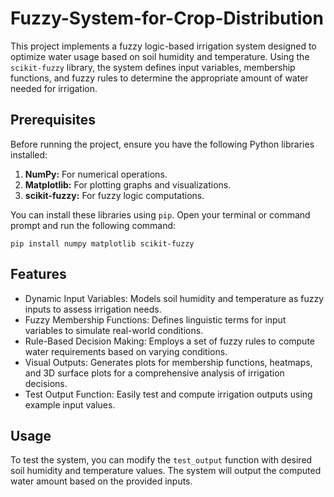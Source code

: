 # Fuzzy-System-for-Crop-Distribution
This project implements a fuzzy logic-based irrigation system designed to optimize water usage based on soil humidity and temperature. Using the `scikit-fuzzy` library, the system defines input variables, membership functions, and fuzzy rules to determine the appropriate amount of water needed for irrigation.

## Prerequisites
Before running the project, ensure you have the following Python libraries installed:
<ol>
  <li>  <b>NumPy:</b> For numerical operations.</li>
  <li>  <b>Matplotlib:</b> For plotting graphs and visualizations.</li>
  <li>  <b>scikit-fuzzy:</b> For fuzzy logic computations.</li>
</ol>

You can install these libraries using `pip`. Open your terminal or command prompt and run the following command:

```
pip install numpy matplotlib scikit-fuzzy
```

## Features
<ul>
  <li> Dynamic Input Variables: Models soil humidity and temperature as fuzzy inputs to assess irrigation needs. </li>
  <li> Fuzzy Membership Functions: Defines linguistic terms for input variables to simulate real-world conditions. </li>
  <li> Rule-Based Decision Making: Employs a set of fuzzy rules to compute water requirements based on varying conditions. </li>
  <li> Visual Outputs: Generates plots for membership functions, heatmaps, and 3D surface plots for a comprehensive analysis of irrigation decisions. </li>
  <li> Test Output Function: Easily test and compute irrigation outputs using example input values. </li>
</ul>

## Usage
To test the system, you can modify the `test_output` function with desired soil humidity and temperature values. The system will output the computed water amount based on the provided inputs.





